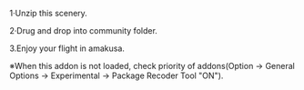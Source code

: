 1·Unzip this scenery.

2·Drug and drop into community folder.

3.Enjoy your flight in amakusa.

※When this addon is not loaded, check priority of addons(Option → General Options → Experimental → Package Recoder Tool "ON").
